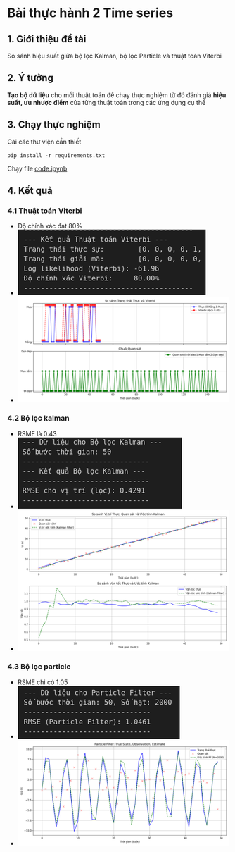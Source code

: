 # Bài thực hành 2 Time series

## 1. Giới thiệu đề tài
So sánh hiệu suất giữa bộ lọc Kalman, bộ lọc Particle và thuật toán Viterbi
## 2. Ý tưởng
**Tạo bộ dữ liệu** cho mỗi thuật toán để chạy thực nghiệm từ đó đánh giá **hiệu suất, ưu nhược điểm** của từng thuật toán trong các ứng dụng cụ thể
## 3. Chạy thực nghiệm
Cài các thư viện cần thiết
```
pip install -r requirements.txt
```
Chạy file [code.ipynb](./code/code.ipynb)
## 4. Kết quả
### 4.1 Thuật toán Viterbi
- Độ chính xác đạt 80%
- ![](./images/viterbi.png)
- ![](./images/viterbi_plot.png)
### 4.2 Bộ lọc kalman
- RSME là 0.43
- ![](./images/kalman.png)
- ![](./images/kalman_plot.png)
### 4.3 Bộ lọc particle
- RSME chi có 1.05
- ![](./images/particle.png)
- ![](./images/paticle_plot.png)